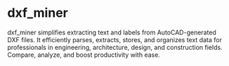 # dxf_miner
dxf_miner simplifies extracting text and labels from AutoCAD-generated DXF files. It efficiently parses, extracts, stores, and organizes text data for professionals in engineering, architecture, design, and construction fields. Compare, analyze, and boost productivity with ease.
